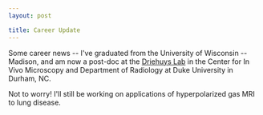```yaml
---
layout: post

title: Career Update
---
```


Some career news -- I've graduated from the University of Wisconsin -- Madison, and am now a post-doc at the <a href = "https://sites.duke.edu/driehuyslab/">Driehuys Lab</a> in the Center for In Vivo Microscopy and Department of Radiology at Duke University in Durham, NC.

Not to worry! I'll still be working on applications of hyperpolarized gas MRI to lung disease.
